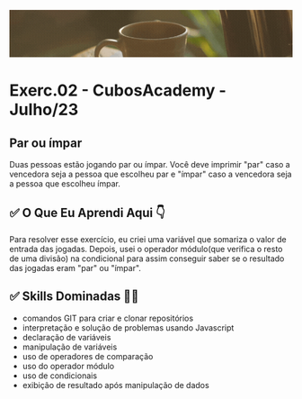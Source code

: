 ![](./../capa_readme_luelencavalheiro.gif)

# Exerc.02 - CubosAcademy - Julho/23

## Par ou ímpar

Duas pessoas estão jogando par ou ímpar. Você deve imprimir "par" caso a vencedora seja a pessoa que escolheu par e "ímpar" caso a vencedora seja a pessoa que escolheu ímpar.


## ✅ O Que Eu Aprendi Aqui 👇

Para resolver esse exercício, eu criei uma variável que somariza o valor de entrada das jogadas. Depois, usei o operador módulo(que verifica o resto de uma divisão) na condicional para assim conseguir saber se o resultado das jogadas eram "par" ou "ímpar".

## ✅ Skills Dominadas 👩‍💻

- comandos GIT para criar e clonar repositórios
- interpretação e solução de problemas usando Javascript
- declaração de variáveis
- manipulação de variáveis
- uso de operadores de comparação
- uso do operador módulo
- uso de condicionais
- exibição de resultado após manipulação de dados
